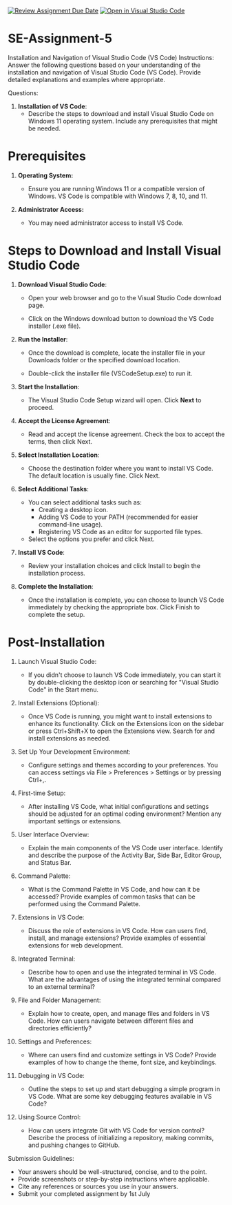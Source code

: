 [![Review Assignment Due Date](https://classroom.github.com/assets/deadline-readme-button-24ddc0f5d75046c5622901739e7c5dd533143b0c8e959d652212380cedb1ea36.svg)](https://classroom.github.com/a/XoLGRbHq)
[![Open in Visual Studio Code](https://classroom.github.com/assets/open-in-vscode-718a45dd9cf7e7f842a935f5ebbe5719a5e09af4491e668f4dbf3b35d5cca122.svg)](https://classroom.github.com/online_ide?assignment_repo_id=15230905&assignment_repo_type=AssignmentRepo)
# SE-Assignment-5
Installation and Navigation of Visual Studio Code (VS Code)
 Instructions:
Answer the following questions based on your understanding of the installation and navigation of Visual Studio Code (VS Code). Provide detailed explanations and examples where appropriate.

 Questions:

1. **Installation of VS Code**:
   - Describe the steps to download and install Visual Studio Code on Windows 11 operating system. Include any prerequisites that might be needed.

# Prerequisites

1. **Operating System:**

   - Ensure you are running Windows 11 or a compatible version of Windows. VS Code is compatible with Windows 7, 8, 10, and 11.

2. **Administrator Access:**

   - You may need administrator access to install VS Code.

# Steps to Download and Install Visual Studio Code

1. **Download Visual Studio Code**:

   - Open your web browser and go to the Visual Studio Code download page.

   - Click on the Windows download button to download the VS Code installer (.exe file).

2. **Run the Installer**:

   - Once the download is complete, locate the installer file in your Downloads folder or the specified download location.

   - Double-click the installer file (VSCodeSetup.exe) to run it.

3. **Start the Installation**:

   - The Visual Studio Code Setup wizard will open. Click **Next** to proceed.

4. **Accept the License Agreement**:

   - Read and accept the license agreement. Check the box to accept the terms, then click Next.

5. **Select Installation Location**:

   - Choose the destination folder where you want to install VS Code. The default location is usually fine. Click Next.
6. **Select Additional Tasks**:

   - You can select additional tasks such as:
      - Creating a desktop icon.
      - Adding VS Code to your PATH (recommended for easier command-line usage).
      - Registering VS Code as an editor for supported file types.
   - Select the options you prefer and click Next.

7. **Install VS Code**:

   - Review your installation choices and click Install to begin the installation process.

8. **Complete the Installation**:

   - Once the installation is complete, you can choose to launch VS Code immediately by checking the appropriate box. Click Finish to complete the setup.

# Post-Installation

1. Launch Visual Studio Code:

   - If you didn't choose to launch VS Code immediately, you can start it by double-clicking the desktop icon or searching for "Visual Studio Code" in the Start menu.

2. Install Extensions (Optional):

   - Once VS Code is running, you might want to install extensions to enhance its functionality. Click on the Extensions icon on the sidebar or press Ctrl+Shift+X to open the Extensions view. Search for and install extensions as needed.

3. Set Up Your Development Environment:

   - Configure settings and themes according to your preferences. You can access settings via File > Preferences > Settings or by pressing Ctrl+,.

2. First-time Setup:
   - After installing VS Code, what initial configurations and settings should be adjusted for an optimal coding environment? Mention any important settings or extensions.

3. User Interface Overview:
   - Explain the main components of the VS Code user interface. Identify and describe the purpose of the Activity Bar, Side Bar, Editor Group, and Status Bar.

4. Command Palette:
   - What is the Command Palette in VS Code, and how can it be accessed? Provide examples of common tasks that can be performed using the Command Palette.

5. Extensions in VS Code:
   - Discuss the role of extensions in VS Code. How can users find, install, and manage extensions? Provide examples of essential extensions for web development.

6. Integrated Terminal:
   - Describe how to open and use the integrated terminal in VS Code. What are the advantages of using the integrated terminal compared to an external terminal?

7. File and Folder Management:
   - Explain how to create, open, and manage files and folders in VS Code. How can users navigate between different files and directories efficiently?

8. Settings and Preferences:
   - Where can users find and customize settings in VS Code? Provide examples of how to change the theme, font size, and keybindings.

9. Debugging in VS Code:
   - Outline the steps to set up and start debugging a simple program in VS Code. What are some key debugging features available in VS Code?

10. Using Source Control:
    - How can users integrate Git with VS Code for version control? Describe the process of initializing a repository, making commits, and pushing changes to GitHub.

 Submission Guidelines:
- Your answers should be well-structured, concise, and to the point.
- Provide screenshots or step-by-step instructions where applicable.
- Cite any references or sources you use in your answers.
- Submit your completed assignment by 1st July 


